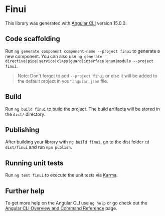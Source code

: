 # Finui

This library was generated with [Angular CLI](https://github.com/angular/angular-cli) version 15.0.0.

## Code scaffolding

Run `ng generate component component-name --project finui` to generate a new component. You can also use `ng generate directive|pipe|service|class|guard|interface|enum|module --project finui`.
> Note: Don't forget to add `--project finui` or else it will be added to the default project in your `angular.json` file. 

## Build

Run `ng build finui` to build the project. The build artifacts will be stored in the `dist/` directory.

## Publishing

After building your library with `ng build finui`, go to the dist folder `cd dist/finui` and run `npm publish`.

## Running unit tests

Run `ng test finui` to execute the unit tests via [Karma](https://karma-runner.github.io).

## Further help

To get more help on the Angular CLI use `ng help` or go check out the [Angular CLI Overview and Command Reference](https://angular.io/cli) page.
